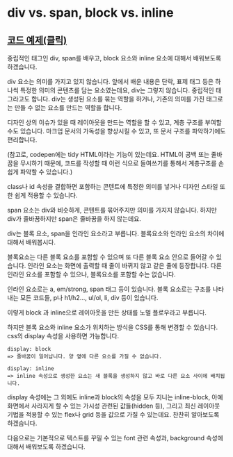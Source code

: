 # div vs. span, block vs. inline

## [코드 예제(클릭)](https://codepen.io/tinystone/pen/jJdbMp)

중립적인 태그인 div, span를 배우고, block 요소와 inline 요소에 대해서 배워보도록 하겠습니다.

div 요소는 의미를 가지고 있지 않습니다. 앞에서 배운 내용은 단락, 표제 태그 등은 하나씩 특정한 의미의 콘텐츠를 담는 요소였는데요, div는 그렇지 않습니다. 중립적인 태그라고도 합니다. div는 생성된 요소를 묶는 역할을 하거나, 기존의 의미를 가진 태그로는 만들 수 없는 요소를 만드는 역할을 합니다.

디자인 상의 이슈가 있을 때 레이아웃을 만드는 역할을 할 수 있고, 계층 구조를 부여할 수도 있습니다. 마크업 문서의 가독성을 향상시킬 수 있고, 또 문서 구조를 파악하기에도 편리합니다.

(참고로, codepen에는 tidy HTML이라는 기능이 있는데요. HTML이 공백 또는 줄바꿈을 무시하기 때문에, 코드를 작성할 때 이런 식으로 들여쓰기를 통해서 계층구조를 손쉽게 파악할 수 있습니다.)

class나 id 속성을 결합하면 포함하는 콘텐트에 특정한 의미를 넣거나 디자인 스타일 또한 쉽게 적용할 수 있습니다.

span 요소는 div와 비슷하게, 콘텐트를 묶어주지만 의미를 가지지 않습니다. 하지만 div가 줄바꿈하지만 span은 줄바꿈을 하지 않는데요.

div는 블록 요소, span을 인라인 요소라고 부릅니다. 블록요소와 인라인 요소의 차이에 대해서 배워봅시다.

블록요소는 다른 블록 요소를 포함할 수 있으며 또 다른 블록 요소 안으로 들어갈 수 있습니다. 인라인 요소는 화면에 출력할 때 줄이 바뀌지 않고 같은 줄에 등장합니다. 다른 인라인 요소를 포함할 수 있으나, 블록요소를 포함할 수는 없습니다.

인라인 요소로는 a, em/strong, span 태그 등이 있습니다. 블록 요소로는 구조를 나타내는 모든 코드들, p나 h1/h2..., ul/ol, li, div 등이 있습니다.

이렇게 block 과 inline으로 레이아웃을 만든 상태를 노멀 플로우라고 부릅니다.

하지만 블록 요소와 inline 요소가 위치하는 방식을 CSS를 통해 변경할 수 있습니다. css의 display 속성을 사용하면 가능합니다.

```
display: block
=> 줄바꿈이 일어납니다. 양 옆에 다른 요소를 가질 수 없습니다.
```

```
display: inline
=> inline 속성으로 생성한 요소는 새 블록을 생성하지 않고 바로 다른 요소 사이에 배치됩니다.
```

display 속성에는 그 외에도 inline과 block의 속성을 모두 지니는 inline-block, 아예 화면에서 사라지게 할 수 있는 가시성 관련된 값들(hidden 등), 그리고 최신 레이아웃 기법을 적용할 수 있는 flex나 grid 등을 값으로 가질 수 있는데요. 찬찬히 알아보도록 하겠습니다.

다음으로는 기본적으로 텍스트를 꾸밀 수 있는 font 관련 속성과, background 속성에 대해서 배워보도록 하겠습니다.
